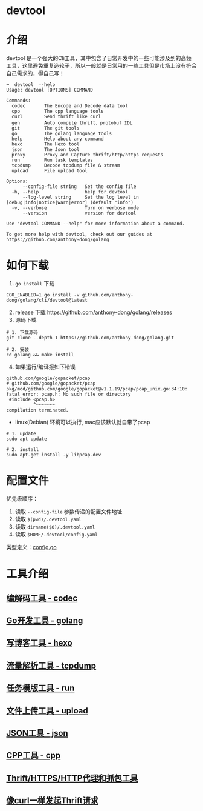 # devtool

# 介绍

devtool 是一个强大的Cli工具，其中包含了日常开发中的一些可能涉及到的高频工具，这里避免重复造轮子，所以一般就是日常用的一些工具但是市场上没有符合自己需求的，得自己写！

```shell
➜  devtool  --help      
Usage: devtool [OPTIONS] COMMAND

Commands:
  codec       The Encode and Decode data tool
  cpp         The cpp language tools
  curl        Send thrift like curl
  gen         Auto compile thrift、protobuf IDL
  git         The git tools
  go          The golang language tools
  help        Help about any command
  hexo        The Hexo tool
  json        The Json tool
  proxy       Proxy and Capture thrift/http/https requests
  run         Run task templates
  tcpdump     Decode tcpdump file & stream
  upload      File upload tool

Options:
      --config-file string   Set the config file
  -h, --help                 help for devtool
      --log-level string     Set the log level in [debug|info|notice|warn|error] (default "info")
  -v, --verbose              Turn on verbose mode
      --version              version for devtool

Use "devtool COMMAND --help" for more information about a command.

To get more help with devtool, check out our guides at https://github.com/anthony-dong/golang
```

# 如何下载

1. `go install`  下载

```shell
CGO_ENABLED=1 go install -v github.com/anthony-dong/golang/cli/devtool@latest
```

2. release 下载 https://github.com/anthony-dong/golang/releases
3. 源码下载

```shell
# 1. 下载源码
git clone --depth 1 https://github.com/anthony-dong/golang.git

# 2. 安装
cd golang && make install
```

4. 如果运行/编译报如下错误

```shell
github.com/google/gopacket/pcap
# github.com/google/gopacket/pcap
pkg/mod/github.com/google/gopacket@v1.1.19/pcap/pcap_unix.go:34:10: fatal error: pcap.h: No such file or directory
 #include <pcap.h>
          ^~~~~~~~
compilation terminated.
```

- linux(Debian) 环境可以执行, mac应该默认就自带了pcap

```shell
# 1. update
sudo apt update

# 2. install
sudo apt-get install -y libpcap-dev
```

# 配置文件

优先级顺序：

1. 读取  `--config-file` 参数传递的配置文件地址
2. 读取 `$(pwd)/.devtool.yaml`
3. 读取 `dirname($0)/.devtool.yaml`
4. 读取 `$HOME/.devtool/config.yaml`

类型定义：[config.go](../../command/config.go)

# 工具介绍

## [编解码工具 - codec ](../../command/codec)

## [Go开发工具 - golang](../../command/golang)

## [写博客工具 - hexo](../../command/hexo)

## [流量解析工具 - tcpdump](../../command/tcpdump)

## [任务模版工具 - run](../../command/run)

## [文件上传工具 - upload](../../command/upload)

## [JSON工具 - json](../../command/jsontool)

## [CPP工具 - cpp](../../command/cpp)

## [Thrift/HTTPS/HTTP代理和抓包工具](../../command/proxy)

## [像curl一样发起Thrift请求](../../command/curl)